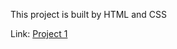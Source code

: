 This project is built by HTML and CSS

Link: [Project 1](https://melodic-jalebi-20706f.netlify.app/)
